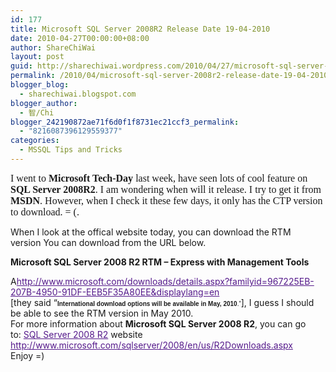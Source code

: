 ```yaml
---
id: 177
title: Microsoft SQL Server 2008R2 Release Date 19-04-2010
date: 2010-04-27T00:00:00+08:00
author: ShareChiWai
layout: post
guid: http://sharechiwai.wordpress.com/2010/04/27/microsoft-sql-server-2008r2-release-date-19-04-2010
permalink: /2010/04/microsoft-sql-server-2008r2-release-date-19-04-2010/
blogger_blog:
  - sharechiwai.blogspot.com
blogger_author:
  - 智/Chi
blogger_242190872ae71f6d0f1f8731ec21ccf3_permalink:
  - "8216087396129559377"
categories:
  - MSSQL Tips and Tricks
---
```

<span class="Apple-style-span" style="font-family:'Times New Roman';font-size:16px;">I went to <b>Microsoft Tech-Day</b> last week, have seen lots of cool feature on <b>SQL Server 2008R2</b>. I am wondering when will it release. I try to get it from <b>MSDN</b>. However, when I check it these few days, it only has the CTP version to download. = (.</p> 

<p>
  When I look at the offical website today, you can download the RTM version You can download from the URL below. </span>
</p>

<div style="margin-bottom:0;margin-top:0;">
</div>

<div style="margin-bottom:0;margin-top:0;">
  <b>Microsoft SQL Server 2008 R2 RTM &#8211; Express with Management Tools</b></p> 
  
  <div style="margin-bottom:0;margin-top:0;">
    A<a href="http://www.microsoft.com/downloads/details.aspx?familyid=967225EB-207B-4950-91DF-EEB5F35A80EE&displaylang=en" style="color:#551a8b;">http://www.microsoft.com/downloads/details.aspx?familyid=967225EB-207B-4950-91DF-EEB5F35A80EE&displaylang=en</a>
  </div>
  
  <div style="margin-bottom:0;margin-top:0;">
    [they said &#8220;<span class="Apple-style-span" style="font-family:tahoma, verdana, arial, sans-serif;"><span style="font-size:x-small;"><b>International download options will be available in May, 2010</b>.&#8221;</span></span>], I guess I should be able to see the RTM version in May 2010. 
  </div>
  
  <div style="margin-bottom:0;margin-top:0;">
    For more information about <b>Microsoft SQL Server 2008 R2</b>, you can go to: <a href="http://www.microsoft.com/sqlserver/2008/en/us/R2Downloads.aspx" id="y59g" style="color:#551a8b;" title="SQL Server 2008 R2">SQL Server 2008 R2</a> website
  </div>
  
  <div style="margin-bottom:0;margin-top:0;">
    <a href="http://www.microsoft.com/sqlserver/2008/en/us/R2Downloads.aspx" style="color:#551a8b;">http://www.microsoft.com/sqlserver/2008/en/us/R2Downloads.aspx</a>
  </div>
  
  <div style="margin-bottom:0;margin-top:0;">
    Enjoy =)
  </div>
</div>